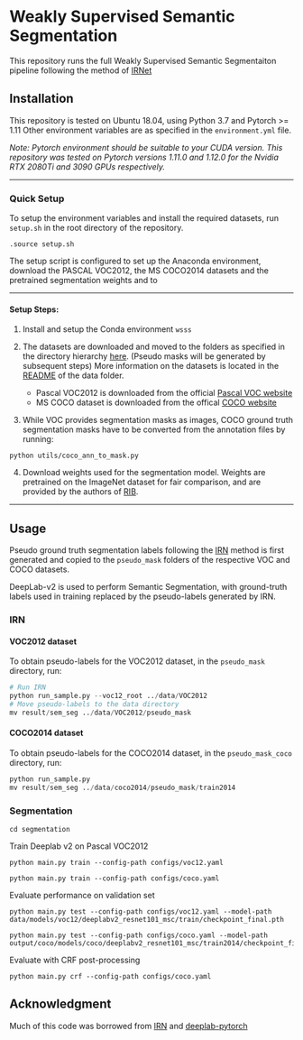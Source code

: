 # Weakly Supervised Semantic Segmentation

This repository runs the full Weakly Supervised Semantic Segmentaiton pipeline following the method of [IRNet](https://github.com/jiwoon-ahn/irn)

## Installation

This repository is tested on Ubuntu 18.04, using Python 3.7 and Pytorch >= 1.11 Other environment variables are as specified in the `environment.yml` file.

_Note: Pytorch environment should be suitable to your CUDA version. This repository was tested on Pytorch versions 1.11.0 and 1.12.0 for the Nvidia RTX 2080Ti and 3090 GPUs respectively._

---

### Quick Setup

To setup the environment variables and install the required datasets, run `setup.sh` in the root directory of the repository.

```console
.source setup.sh
```

The setup script is configured to set up the Anaconda environment, download the PASCAL VOC2012, the MS COCO2014 datasets and the pretrained segmentation weights and to 

---

#### Setup Steps:

1. Install and setup the Conda environment `wsss`
2. The datasets are downloaded and moved to the folders as specified in the directory hierarchy [here](./data/README.md). (Pseudo masks will be generated by subsequent steps) More information on the datasets is located in the [README](./data/README.md) of the data folder.

   * Pascal VOC2012 is downloaded from the official [Pascal VOC website](http://host.robots.ox.ac.uk/pascal/VOC/voc2012/#devkit)
   * MS COCO dataset is downloaded from the offical [COCO website](https://cocodataset.org/#download)

3. While VOC provides segmentation masks as images, COCO ground truth segmentation masks have to be converted from the annotation files by running:

```
python utils/coco_ann_to_mask.py
```
4. Download weights used for the segmentation model. Weights are pretrained on the ImageNet dataset for fair comparison, and are provided by the authors of [RIB](https://github.com/jbeomlee93/RIB).

---

## Usage

Pseudo ground truth segmentation labels following the [IRN](https://github.com/jiwoon-ahn/irn) method is first generated and copied to the `pseudo_mask` folders of the respective VOC and COCO datasets.

DeepLab-v2 is used to perform Semantic Segmentation, with ground-truth labels used in training replaced by the pseudo-labels generated by IRN.

### IRN

#### VOC2012 dataset

To obtain pseudo-labels for the VOC2012 dataset, in the `pseudo_mask` directory, run:

```python
# Run IRN
python run_sample.py --voc12_root ../data/VOC2012
# Move pseudo-labels to the data directory
mv result/sem_seg ../data/VOC2012/pseudo_mask
```

#### COCO2014 dataset

To obtain pseudo-labels for the COCO2014 dataset, in the `pseudo_mask_coco` directory, run:

```python
python run_sample.py
mv result/sem_seg ../data/coco2014/pseudo_mask/train2014
```

### Segmentation

```console
cd segmentation
```

Train Deeplab v2 on Pascal VOC2012
```console
python main.py train --config-path configs/voc12.yaml

python main.py train --config-path configs/coco.yaml
```

Evaluate performance on validation set

```console
python main.py test --config-path configs/voc12.yaml --model-path data/models/voc12/deeplabv2_resnet101_msc/train/checkpoint_final.pth

python main.py test --config-path configs/coco.yaml --model-path output/coco/models/coco/deeplabv2_resnet101_msc/train2014/checkpoint_final.pth
```

Evaluate with CRF post-processing
```console
python main.py crf --config-path configs/coco.yaml
```

## Acknowledgment

Much of this code was borrowed from [IRN](https://github.com/jiwoon-ahn/irn) and [deeplab-pytorch](https://github.com/kazuto1011/deeplab-pytorch)